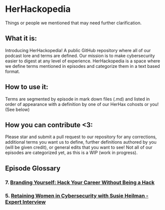 # HerHackopedia 
Things or people we mentioned that may need further clarification.

## What it is:
Introducing HerHackopedia! A public GitHub repository where all of our podcast lore and terms are defined. Our mission is to make cybersecurity easier to digest at any level of experience. HerHackopedia is a space where we define terms mentioned in episodes and categorize them in a text based format. 

## How to use it:
Terms are segmented by episode in mark down files (.md) and listed in order of appearance with a definition by one of our HerHax cohosts or you! (See below) 

## How you can contribute <3:
Please star and submit a pull request to our repository for any corrections, additional terms you want us to define, further definitions authored by you (will be given credit), or general edits that you want to see! Not all of our episodes are categorized yet, as this is a WIP (work in progress). 

## Episode Glossary
### 7. [Branding Yourself: Hack Your Career Without Being a Hack](BrandingYourself_Hack_Your_Career_Without_Being_a_Hack.md)
### 5. [Retaining Women in Cybersecurity with Susie Heilman - Expert Interview](Episode5-RetainingWomeninCybersecurity)

